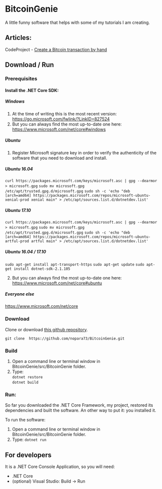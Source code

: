 # BitcoinGenie

A little funny software that helps with some of my tutorials I am creating.

## Articles:

CodeProject - [Create a Bitcoin transaction by hand](http://www.codeproject.com/Articles/1151054/Create-a-Bitcoin-transaction-by-hand)

## Download / Run

### Prerequisites

#### Install the .NET Core SDK:

##### Windows

1. At the time of writing this is the most recent version: https://go.microsoft.com/fwlink/?LinkID=827524
2. But you can always find the most up-to-date one here: https://www.microsoft.com/net/core#windows

##### Ubuntu

1. Register Microsoft signature key in order to verify the authenticity of the software that you need to download and install.

##### Ubuntu 16.04

`curl https://packages.microsoft.com/keys/microsoft.asc | gpg --dearmor > microsoft.gpg`
`sudo mv microsoft.gpg /etc/apt/trusted.gpg.d/microsoft.gpg`
`sudo sh -c 'echo "deb [arch=amd64] https://packages.microsoft.com/repos/microsoft-ubuntu-xenial-prod xenial main" > /etc/apt/sources.list.d/dotnetdev.list'`

##### Ubuntu 17.10

`curl https://packages.microsoft.com/keys/microsoft.asc | gpg --dearmor > microsoft.gpg`
`sudo mv microsoft.gpg /etc/apt/trusted.gpg.d/microsoft.gpg`
`sudo sh -c 'echo "deb [arch=amd64] https://packages.microsoft.com/repos/microsoft-ubuntu-artful-prod artful main" > /etc/apt/sources.list.d/dotnetdev.list'`

##### Ubuntu 16.04 / 17.10

`sudo apt-get install apt-transport-https`
`sudo apt-get update`
`sudo apt-get install dotnet-sdk-2.1.105`

2. But you can always find the most up-to-date one here: https://www.microsoft.com/net/core#ubuntu

##### Everyone else

https://www.microsoft.com/net/core

### Download

Clone or download [this github repository](https://github.com/nopara73/BitcoinGenie/).

`git clone  https://github.com/nopara73/BitcoinGenie.git`

### Build  
  
1. Open a command line or terminal window in BitcoinGenie/src/BitcoinGenie folder.  
2. Type:  
  `dotnet restore`  
  `dotnet build`
  
### Run:
So far you downloaded the .NET Core Framework, my project, restored its dependencies and built the software. An other way to put it: you installed it.  
  
To run the software:
  
1. Open a command line or terminal window in BitcoinGenie/src/BitcoinGenie folder.
2. Type: `dotnet run`
  
## For developers
  
It is a .NET Core Console Application, so you will need:  
* .NET Core  
* (optional) Visual Studio: Build -> Run  
